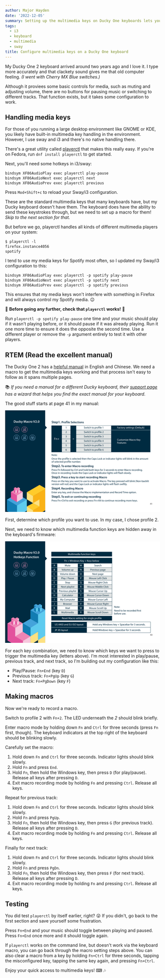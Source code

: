 ```yaml
---
author: Major Hayden
date: '2022-12-05'
summary: Setting up the multimedia keys on Ducky One keyboards lets you manage your music quickly. ⌨ 
tags:
  - i3
  - keyboard
  - multimedia
  - sway
title: Configure multimedia keys on a Ducky One keyboard 
---
```


My Ducky One 2 keyboard arrived around two years ago and I love it.
I type more accurately and that clackety sound gives me that old computer feeling.
_(I went with Cherry MX Blue switches.)_

Although it proviees some basic controls for media, such as muting and adjusting volume, there are no buttons for pausing music or switching to different tracks.
That function exists, but it takes some configuration to work.

## Handling media keys

For those of you running a large desktop environment like GNOME or KDE, you likely have built-in multimedia key handling in the environment.
However, I use sway and i3 and there's no native handling there.

There's a great utility called [playerctl](https://github.com/altdesktop/playerctl) that makes this really easy.
If you're on Fedora, run `dnf install playerctl` to get started.

Next, you'll need some hotkeys in i3/sway:

```text
bindsym XF86AudioPlay exec playerctl play-pause
bindsym XF86AudioNext exec playerctl next
bindsym XF86AudioPrev exec playerctl previous
```

Press `Mod+Shift+c` to reload your Sway/i3 configuration.

These are the standard multimedia keys that many keyboards have, but my Ducky keyboard doesn't have them.
The keyboard does have the ability to send these keystrokes through, but we need to set up a macro for them!
_Skip to the next section for that._

But before we go, playerctl handles all kinds of different multimedia players on your system:

```console
$ playerctl -l
firefox.instance4056
spotify
```

I tend to use my media keys for Spotify most often, so I updated my Sway/i3 configuration to this:

```console
bindsym XF86AudioPlay exec playerctl -p spotify play-pause
bindsym XF86AudioNext exec playerctl -p spotify next
bindsym XF86AudioPrev exec playerctl -p spotify previous
```

This ensures that my media keys won't interfere with something in Firefox and will always control my Spotify media. 😉

🚨 **Before going any further, check that `playerctl` works!** 🚨

Run `playerctl -p spotify play-pause` one time and your music should play if it wasn't playing before, or it should pause if it was already playing.
Run it one more time to ensure it does the opposite the second time.
Use a different player or remove the `-p` argument entirely to test it with other players.

## RTEM (Read the excellent manual)

The Ducky One 2 has a [helpful manual](https://duckychannel.net/download/user_manual/2020/Ducky_One_One2_10in1_usermanual_ol.pdf) in English and Chinese.
We need a macro to get the multimedia keys working and that process isn't easy to follow as it spans multiple pages.

📚 _If you need a manual for a different Ducky keyboard, their [support page](https://www.duckychannel.com.tw/en/Support) has a wizard that helps you find the exact manual for your keyboard._

The good stuff starts at page 41 in my manual:

![Manual page explaining how to switch between profiles](manual-page-41.png)

First, determine which profile you want to use.
In my case, I chose profile 2.

Next, we need to know which multimedia function keys are hidden away in the keyboard's firmware:

![Manual page covering multimedia keys](manual-page-43.png)

For each key combination, we need to know which keys we want to press to trigger the multimedia key (letters above).
I'm most interested in play/pause, previous track, and next track, so I'm building out my configuration like this:

* Play/Pause: `Fn+End` (key `D`)
* Previous track: `Fn+PgUp` (key `G`)
* Next track: `Fn+PgDown` (key `F`)

## Making macros

Now we're ready to record a macro.

Switch to profile 2 with `Fn+2`.
The LED underneath the *2* should blink briefly.

Enter macro mode by holding down `Fn` and `Ctrl` for three seconds (press `Fn` first, though).
The keyboard indicators at the top right of the keyboard should be blinking slowly.

Carefully set the macro:

1. Hold down `Fn` and `Ctrl` for three seconds. Indicator lights should blink slowly.
2. Hold `Fn` and press `End`.
3. Hold `Fn`, then hold the Windows key, then press `D` (for play/pause). Release all keys after pressing `D`.
4. Exit macro recording mode by holding `Fn` and pressing `Ctrl`. Release all keys.

Repeat for previous track:

1. Hold down `Fn` and `Ctrl` for three seconds. Indicator lights should blink slowly.
2. Hold `Fn` and press `PgUp`.
2. Hold `Fn`, then hold the Windows key, then press `G` (for previous track). Release all keys after pressing `D`.
3. Exit macro recording mode by holding `Fn` and pressing `Ctrl`. Release all keys.

Finally for next track:

1. Hold down `Fn` and `Ctrl` for three seconds. Indicator lights should blink slowly.
2. Hold `Fn` and press `PgDn`.
2. Hold `Fn`, then hold the Windows key, then press `F` (for next track). Release all keys after pressing `D`.
3. Exit macro recording mode by holding `Fn` and pressing `Ctrl`. Release all keys.

## Testing

You did test `playerctl` by itself earlier, right? 😜
If you didn't, go back to the first section and save yourself some frustration.

Press `Fn+End` and your music should toggle between playing and paused.
Press `Fn+End` once more and it should toggle again.

If `playerctl` works on the command line, but doesn't work via the keyboard macro, you can go back through the macro setting steps above.
You can also clear a macro from a key by holding `Fn+Ctrl` for three seconds, tapping the misconfigured key, tapping the same key again, and pressing `Fn+Ctrl`.

Enjoy your quick access to multimedia keys! ⌨ 🎶
